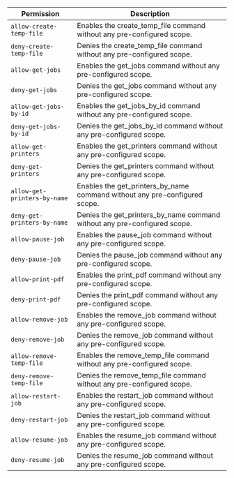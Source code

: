 | Permission | Description |
|------|-----|
|`allow-create-temp-file`|Enables the create_temp_file command without any pre-configured scope.|
|`deny-create-temp-file`|Denies the create_temp_file command without any pre-configured scope.|
|`allow-get-jobs`|Enables the get_jobs command without any pre-configured scope.|
|`deny-get-jobs`|Denies the get_jobs command without any pre-configured scope.|
|`allow-get-jobs-by-id`|Enables the get_jobs_by_id command without any pre-configured scope.|
|`deny-get-jobs-by-id`|Denies the get_jobs_by_id command without any pre-configured scope.|
|`allow-get-printers`|Enables the get_printers command without any pre-configured scope.|
|`deny-get-printers`|Denies the get_printers command without any pre-configured scope.|
|`allow-get-printers-by-name`|Enables the get_printers_by_name command without any pre-configured scope.|
|`deny-get-printers-by-name`|Denies the get_printers_by_name command without any pre-configured scope.|
|`allow-pause-job`|Enables the pause_job command without any pre-configured scope.|
|`deny-pause-job`|Denies the pause_job command without any pre-configured scope.|
|`allow-print-pdf`|Enables the print_pdf command without any pre-configured scope.|
|`deny-print-pdf`|Denies the print_pdf command without any pre-configured scope.|
|`allow-remove-job`|Enables the remove_job command without any pre-configured scope.|
|`deny-remove-job`|Denies the remove_job command without any pre-configured scope.|
|`allow-remove-temp-file`|Enables the remove_temp_file command without any pre-configured scope.|
|`deny-remove-temp-file`|Denies the remove_temp_file command without any pre-configured scope.|
|`allow-restart-job`|Enables the restart_job command without any pre-configured scope.|
|`deny-restart-job`|Denies the restart_job command without any pre-configured scope.|
|`allow-resume-job`|Enables the resume_job command without any pre-configured scope.|
|`deny-resume-job`|Denies the resume_job command without any pre-configured scope.|
